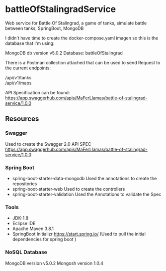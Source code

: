 # battleOfStalingradService
Web service for Battle Of Stalingrad, a game of tanks, simulate battle between tanks, SpringBoot, MongoDB

I didn't have time to create the docker-compose.yaml imagen so this is the 
database that I'm using:

MongoDB db version v5.0.2
Database: battleOfStalingrad

There is a Postman collection attached that can be used to send Request to the current endpoints:

/api/v1/tanks  
/api/v1/maps

API Specification can be found:
https://app.swaggerhub.com/apis/MaFerLlamas/battle-of-stalingrad-service/1.0.0 

## Resources

### Swagger
Used to create the Swagger 2.0 API SPEC
https://app.swaggerhub.com/apis/MaFerLlamas/battle-of-stalingrad-service/1.0.0

### Spring Boot 
- spring-boot-starter-data-mongodb
Used the annotations to create the repositories
- spring-boot-starter-web
Used to create the controllers
- spring-boot-starter-validation
Used the Annotations to validate the Spec

### Tools
- JDK-1.8
- Eclipse IDE
- Apache Maven 3.8.1
- SpringBoot Initializr https://start.spring.io/   (Used to pull the initial dependencies for spring boot  )

### NoSQL Database
MongoDB version v5.0.2
Mongosh version 1.0.4
